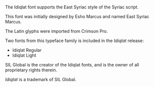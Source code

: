 
The Idiqlat font supports the East Syriac style of the Syriac script.

This font was initially designed by Esho Marcus and named East Syriac Marcus.

The Latin glyphs were imported from Crimson Pro.

Two fonts from this typeface family is included in the *Idiqlat* release:

* Idiqlat Regular
* Idiqlat Light

SIL Global is the creator of the Idiqlat fonts, and is the owner of all proprietary rights therein.

*Idiqlat* is a trademark of SIL Global.